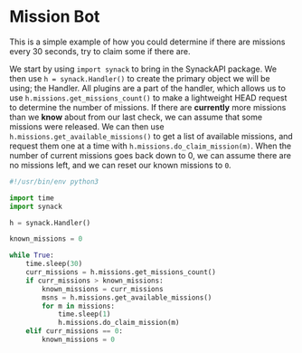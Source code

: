 # Mission Bot

This is a simple example of how you could determine if there are missions every 30 seconds, try to claim some if there are.

We start by using `import synack` to bring in the SynackAPI package.
We then use `h = synack.Handler()` to create the primary object we will be using; the Handler.
All plugins are a part of the handler, which allows us to use `h.missions.get_missions_count()` to make a lightweight HEAD request to determine the number of missions. If there are **currently** more missions than we **know** about from our last check, we can assume that some missions were released. We can then use `h.missions.get_available_missions()` to get a list of available missions, and request them one at a time with `h.missions.do_claim_mission(m)`. When the number of current missions goes back down to 0, we can assume there are no missions left, and we can reset our known missions to `0`.



```python
#!/usr/bin/env python3

import time
import synack

h = synack.Handler()

known_missions = 0

while True:
    time.sleep(30)
    curr_missions = h.missions.get_missions_count()
    if curr_missions > known_missions:
        known_missions = curr_missions
        msns = h.missions.get_available_missions()
        for m in missions:
            time.sleep(1)
            h.missions.do_claim_mission(m)
    elif curr_missions == 0:
        known_missions = 0
```

